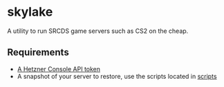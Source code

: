 # skylake

A utility to run SRCDS game servers such as CS2 on the cheap.

## Requirements

- [A Hetzner Console API token](https://docs.hetzner.com/cloud/api/getting-started/generating-api-token/)
- A snapshot of your server to restore, use the scripts located in [scripts](/scripts/)
